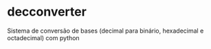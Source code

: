 # decconverter
Sistema de conversão de bases (decimal para binário, hexadecimal e octadecimal) com python
